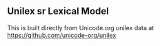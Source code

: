 Unilex sr Lexical Model
----------------------

This is built directly from Unicode.org unilex data at
https://github.com/unicode-org/unilex
